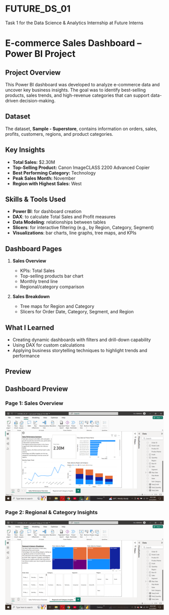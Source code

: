 # FUTURE_DS_01
Task 1 for the Data Science &amp; Analytics Internship at Future Interns

# E-commerce Sales Dashboard – Power BI Project

## Project Overview

This Power BI dashboard was developed to analyze e-commerce data and uncover key business insights. The goal was to identify best-selling products, sales trends, and high-revenue categories that can support data-driven decision-making.

## Dataset

The dataset, **Sample - Superstore**, contains information on orders, sales, profits, customers, regions, and product categories.

## Key Insights

- **Total Sales:** $2.30M
- **Top-Selling Product:** Canon ImageCLASS 2200 Advanced Copier
- **Best Performing Category:** Technology
- **Peak Sales Month:** November
- **Region with Highest Sales:** West

## Skills & Tools Used

- **Power BI**: for dashboard creation
- **DAX**: to calculate Total Sales and Profit measures
- **Data Modeling**: relationships between tables
- **Slicers**: for interactive filtering (e.g., by Region, Category, Segment)
- **Visualizations**: bar charts, line graphs, tree maps, and KPIs

## Dashboard Pages

1. **Sales Overview**
   - KPIs: Total Sales
   - Top-selling products bar chart
   - Monthly trend line
   - Regional/category comparison

2. **Sales Breakdown**
   - Tree maps for Region and Category
   - Slicers for Order Date, Category, Segment, and Region

## What I Learned

- Creating dynamic dashboards with filters and drill-down capability
- Using DAX for custom calculations
- Applying business storytelling techniques to highlight trends and performance

## Preview

## Dashboard Preview

### Page 1: Sales Overview
![Sales Overview](dashboard1.png)

### Page 2: Regional & Category Insights
![Regional Breakdown](dashboard2.png)




